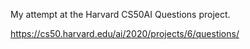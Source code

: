 My attempt at the Harvard CS50AI Questions project.

https://cs50.harvard.edu/ai/2020/projects/6/questions/

